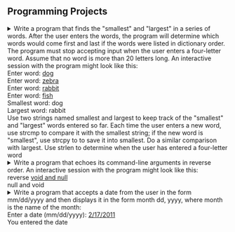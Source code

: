 ## Programming Projects
<details>
    <summary>Write a program that finds the "smallest" and "largest" in a series of words. After the user enters the words, the program will determine which words would come first and last if the words were listed in dictionary order. The program must stop accepting input when the user enters a four-letter word. Assume that no word is more than 20 letters long. An interactive session with the program might look like this:<br />
    Enter word: <u>dog</u><br />
    Enter word: <u>zebra</u><br />
    Enter word: <u>rabbit</u><br />
    Enter word: <u>fish</u><br />
    Smallest word: dog<br />
    Largest word: rabbit<br />
    Use two strings named smallest and largest to keep track of the "smallest" and "largest" words entered so far. Each time the user enters a new word, use strcmp to compare it with the smallest string; if the new word is "smallest", use strcpy to to save it into smallest. Do a similar comparison with largest. Use strlen to determine when the user has entered a four-letter word</summary>

```c
#include <stdio.h>
#include <string.h>
//
//macro definition for the maximum number of characters within the user's string
#define MAX 20
//
int main()
{
    //variable declarations and initializations
    char smallest[MAX], largest[MAX], current[MAX];
    int iterations = 0;
    //
    //do-while loop which iterates until the user enters a four character string
    do
    {
        printf("Enter a word: ");
        scanf("%s", current);
        //
        //selection statement which checks if the loop is iterating for the first time
        if (iterations == 0)
        {
            strcpy(smallest, current);
            strcpy(largest, current);
        }
        //
        //selection statement which checks if the loop is iterating for the second time or later
        else
        {
            //selection statement which checks if the current string is less than the smallest string
            if (strcmp(current, smallest) < 0)
                strcpy(smallest, current);
            //
            //selection statement which checks if the current string is greater than the largest string
            if (strcmp(current, largest) > 0)
                strcpy(largest, current);
        }
        //
        iterations++;      
    } while (strlen(current) != 4);
    //
    //printing the smallest and largest strings to the screen
    printf("Smallest word: %s", smallest);
    printf("\nLargest word: %s", largest);
    //
    return 0;
}
```
<ul>
  <details>
    <summary>Output</summary>
      <pre>
        <code>
Enter a word: <u>tiger</u>
Enter a word: <u>zebra</u>
Enter a word: <u>cat</u>
Enter a word: <u>dog</u>
Enter a word: <u>goat</u>
Smallest word: cat
Largest word: zebra
        </code>
        </pre>  
      </details>
    </ul>  
  </details>  
<details>
    <summary>Write a program that echoes its command-line arguments in reverse order. An interactive session with the program might look like this:<br />
    reverse <u>void and null</u><br />
    null and void</summary>

```c
#include <stdio.h>
#include <string.h>
//
//macro definition which defines the maximum number of characters within the user's string
#define MAX 1000
//
int main()
{
    //variable declarations and initializations
    char string[MAX], message[MAX][MAX], priorChar;
    int wordCount = 0;
    //
    printf("reverse ");
    fgets(string, MAX, stdin);
    //
    //for loop which iterates over all elements of the user's string and stores the elements into a two-dimensional character array
    for (int i = 0, j = 0; string[i] != '\0'; i++)
    {
        //selection statement which checks if the element of the string at index i is a white-space or a new-line character
        if (string[i] == ' ' || string[i] == '\n')
            j = 0;
        //selection statement which checks if string element at index i is the beginning of a new word    
        else if (string[i - 1] == ' ' && string[i] != ' ' && i > 0)
            message[++wordCount][j++] = string[i];    
        else
            message[wordCount][j++] = string[i];
    }
    //
    //nested for loop which iterates over all elements of the user's message and prints it to the screen
    for (int i = wordCount; i >= 0; printf(" "), i--)
        for (int j = 0; j < MAX; j++)
            printf("%c", message[i][j]);
    //
    return 0;
}
```
<ul>
  <details>
    <summary>Output</summary>
      <pre>
        <code>
reverse <u>Garrett Ellis 1 2 3</u> 
3 2 1 Ellis Garrett
        </code>
        </pre>  
      </details>
    </ul>  
  </details>    
<details>
    <summary>Write a program that accepts a date from the user in the form mm/dd/yyyy and then displays it in the form month dd, yyyy, where month is the name of the month:<br />
    Enter a date (mm/dd/yyyy): <u>2/17/2011</u><br />
    You entered the date</summary>

```c
#include <stdio.h>
#include <string.h>
//
//macro definition which defines the maximum number of characters within the user's string
#define MAX 1000
//
int main()
{
    //variable declarations and initializations
    char string[MAX], message[MAX][MAX], priorChar;
    int wordCount = 0;
    //
    printf("reverse ");
    fgets(string, MAX, stdin);
    //
    //for loop which iterates over all elements of the user's string and stores the elements into a two-dimensional character array
    for (int i = 0, j = 0; string[i] != '\0'; i++)
    {
        //selection statement which checks if the element of the string at index i is a white-space or a new-line character
        if (string[i] == ' ' || string[i] == '\n')
            j = 0;
        //selection statement which checks if string element at index i is the beginning of a new word    
        else if (string[i - 1] == ' ' && string[i] != ' ' && i > 0)
            message[++wordCount][j++] = string[i];    
        else
            message[wordCount][j++] = string[i];
    }
    //
    //nested for loop which iterates over all elements of the user's message and prints it to the screen
    for (int i = wordCount; i >= 0; printf(" "), i--)
        for (int j = 0; j < MAX; j++)
            printf("%c", message[i][j]);
    //
    return 0;
}
```
<ul>
  <details>
    <summary>Output</summary>
      <pre>
        <code>

        </code>
        </pre>  
      </details>
    </ul>  
  </details>    
